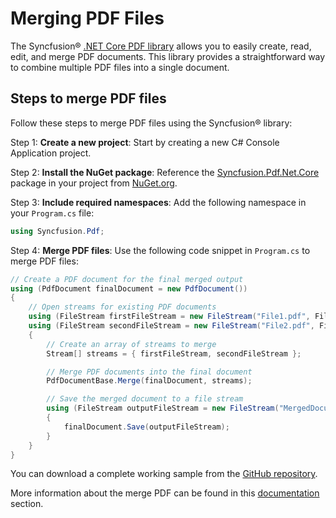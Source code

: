 # Merging PDF Files

The Syncfusion&reg; [.NET Core PDF library](https://www.syncfusion.com/document-processing/pdf-framework/net-core/pdf-library) allows you to easily create, read, edit, and merge PDF documents. This library provides a straightforward way to combine multiple PDF files into a single document.

## Steps to merge PDF files

Follow these steps to merge PDF files using the Syncfusion&reg; library:

Step 1: **Create a new project**: Start by creating a new C# Console Application project.

Step 2: **Install the NuGet package**: Reference the [Syncfusion.Pdf.Net.Core](https://www.nuget.org/packages/Syncfusion.Pdf.Net.Core/) package in your project from [NuGet.org](https://www.nuget.org/).

Step 3: **Include required namespaces**: Add the following namespace in your `Program.cs` file:

   ```csharp
   using Syncfusion.Pdf;
   ```

Step 4: **Merge PDF files**: Use the following code snippet in `Program.cs` to merge PDF files:

   ```csharp
   // Create a PDF document for the final merged output
   using (PdfDocument finalDocument = new PdfDocument())
   {
       // Open streams for existing PDF documents
       using (FileStream firstFileStream = new FileStream("File1.pdf", FileMode.Open, FileAccess.Read))
       using (FileStream secondFileStream = new FileStream("File2.pdf", FileMode.Open, FileAccess.Read))
       {
           // Create an array of streams to merge
           Stream[] streams = { firstFileStream, secondFileStream };

           // Merge PDF documents into the final document
           PdfDocumentBase.Merge(finalDocument, streams);

           // Save the merged document to a file stream
           using (FileStream outputFileStream = new FileStream("MergedDocument.pdf", FileMode.Create, FileAccess.Write))
           {
               finalDocument.Save(outputFileStream);
           }
       }
   }
   ```

You can download a complete working sample from the [GitHub repository](https://github.com/SyncfusionExamples/PDF-Examples/tree/master/Merge%20PDFs/Merge-multiple-documents-from-stream/).

More information about the merge PDF can be found in this [documentation](https://help.syncfusion.com/document-processing/pdf/pdf-library/net/merge-documents) section.